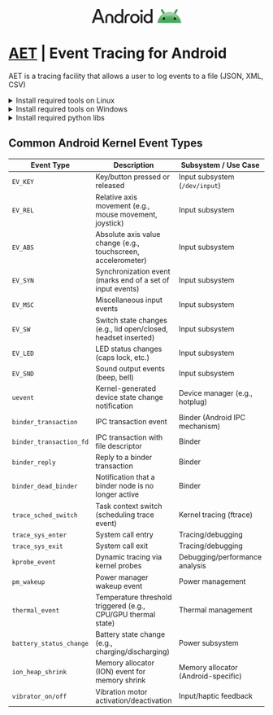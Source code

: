 <p align="center">
  <img width="35%" src="https://github.com/cybersecurity-dev/cybersecurity-dev/blob/main/assets/Android.svg" />
</p>

# [AET](https://developer.android.com/) | Event Tracing for Android

AET is a tracing facility that allows a user to log events to a file (JSON, XML, CSV)

<details>

<summary>Install required tools on Linux</summary>

### For Ubuntu 18.04, 20.04, 22.04

```bash
sudo apt-get update
```
</details>


<details>

<summary>Install required tools on Windows</summary>

### For Windows 11

```powershell
```
</details>


<details>

<summary>Install required python libs</summary>

### pip install
```script
pip install -r requirements.txt
python3 setup.py install
```

### conda install
```script
conda config --add channels conda-forge
conda install --file requirements_conda.txt
python3 setup.py install
```

</details>



## Common Android Kernel Event Types

| **Event Type**         | **Description**                                                              | **Subsystem / Use Case**               |
|------------------------|-------------------------------------------------------------------------------|----------------------------------------|
| `EV_KEY`               | Key/button pressed or released                                               | Input subsystem (`/dev/input`)         |
| `EV_REL`               | Relative axis movement (e.g., mouse movement, joystick)                      | Input subsystem                         |
| `EV_ABS`               | Absolute axis value change (e.g., touchscreen, accelerometer)                | Input subsystem                         |
| `EV_SYN`               | Synchronization event (marks end of a set of input events)                   | Input subsystem                         |
| `EV_MSC`               | Miscellaneous input events                                                    | Input subsystem                         |
| `EV_SW`                | Switch state changes (e.g., lid open/closed, headset inserted)               | Input subsystem                         |
| `EV_LED`               | LED status changes (caps lock, etc.)                                         | Input subsystem                         |
| `EV_SND`               | Sound output events (beep, bell)                                              | Input subsystem                         |
| `uevent`               | Kernel-generated device state change notification                            | Device manager (e.g., hotplug)          |
| `binder_transaction`   | IPC transaction event                                                        | Binder (Android IPC mechanism)          |
| `binder_transaction_fd`| IPC transaction with file descriptor                                         | Binder                                  |
| `binder_reply`         | Reply to a binder transaction                                                | Binder                                  |
| `binder_dead_binder`   | Notification that a binder node is no longer active                          | Binder                                  |
| `trace_sched_switch`   | Task context switch (scheduling trace event)                                 | Kernel tracing (ftrace)                 |
| `trace_sys_enter`      | System call entry                                                            | Tracing/debugging                       |
| `trace_sys_exit`       | System call exit                                                             | Tracing/debugging                       |
| `kprobe_event`         | Dynamic tracing via kernel probes                                            | Debugging/performance analysis          |
| `pm_wakeup`            | Power manager wakeup event                                                   | Power management                        |
| `thermal_event`        | Temperature threshold triggered (e.g., CPU/GPU thermal state)                | Thermal management                      |
| `battery_status_change`| Battery state change (e.g., charging/discharging)                            | Power subsystem                         |
| `ion_heap_shrink`      | Memory allocator (ION) event for memory shrink                               | Memory allocator (Android-specific)     |
| `vibrator_on/off`      | Vibration motor activation/deactivation                                      | Input/haptic feedback                   |

